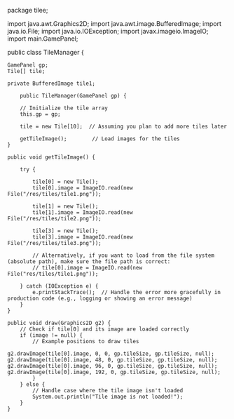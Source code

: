 package tilee;

import java.awt.Graphics2D;
import java.awt.image.BufferedImage;
import java.io.File;
import java.io.IOException;
import javax.imageio.ImageIO;
import main.GamePanel;

public class TileManager {

    GamePanel gp;
    Tile[] tile;

    private BufferedImage tile1;

        public TileManager(GamePanel gp) {

        // Initialize the tile array
        this.gp = gp;

        tile = new Tile[10];  // Assuming you plan to add more tiles later

        getTileImage();        // Load images for the tiles
    }

    public void getTileImage() {

        try {
            
            tile[0] = new Tile();
            tile[0].image = ImageIO.read(new File("/res/tiles/tile1.png"));

            tile[1] = new Tile();
            tile[1].image = ImageIO.read(new File("/res/tiles/tile2.png"));

            tile[3] = new Tile();
            tile[3].image = ImageIO.read(new File("/res/tiles/tile3.png"));
            
            // Alternatively, if you want to load from the file system (absolute path), make sure the file path is correct:
            // tile[0].image = ImageIO.read(new File("res/tiles/tile1.png"));

        } catch (IOException e) {
            e.printStackTrace();  // Handle the error more gracefully in production code (e.g., logging or showing an error message)
        }
    }

    public void draw(Graphics2D g2) {
        // Check if tile[0] and its image are loaded correctly
        if (image != null) {
            // Example positions to draw tiles
               
    g2.drawImage(tile[0].image, 0, 0, gp.tileSize, gp.tileSize, null);
    g2.drawImage(tile[0].image, 48, 0, gp.tileSize, gp.tileSize, null);
    g2.drawImage(tile[0].image, 96, 0, gp.tileSize, gp.tileSize, null);
    g2.drawImage(tile[0].image, 192, 0, gp.tileSize, gp.tileSize, null);
            }
        } else {
            // Handle case where the tile image isn't loaded
            System.out.println("Tile image is not loaded!");
        }
    }



